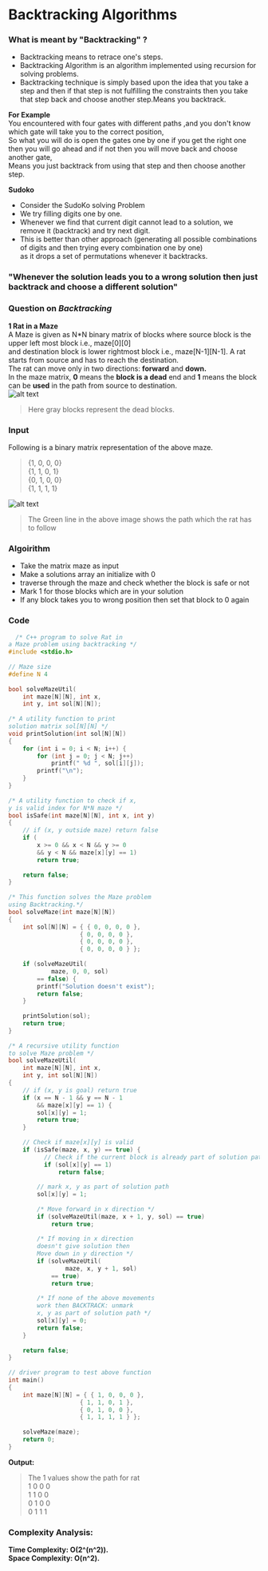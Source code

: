 # Backtracking Algorithms

### What is meant by "Backtracking" ?
- Backtracking means to retrace one's steps.
- Backtracking Algorithm is an algorithm implemented using recursion for solving problems.
- Backtracking technique is simply based upon the idea that you take a step and then if that step is not fulfilling the constraints 
  then you take that step back and choose another step.Means you backtrack.  
  
**For Example**  
You encountered with four gates with different paths ,and you don't know which gate will take you to the correct position,  
So what you will do is open the gates one by one if you get the right one then you will go ahead and if not then you will move back and choose another gate,   
Means you just backtrack from using that step and then choose another step.  
 
**Sudoko**
- Consider the SudoKo solving Problem
- We try filling digits one by one.  
- Whenever we find that current digit cannot lead to a solution, we remove it (backtrack) and try next digit.  
- This is better than other approach (generating all possible combinations of digits and then trying every combination one by one)  
 as it drops a set of permutations whenever it backtracks.  
### "Whenever the solution leads you to a wrong solution then just backtrack and choose a different solution"  
 
### Question on ***Backtracking***  
 
 **1 Rat in a Maze**   
 A Maze is given as N*N binary matrix of blocks where source block is the upper left most block i.e., maze[0][0]  
  and destination block is lower rightmost block i.e., maze[N-1][N-1]. A rat starts from source and has to reach the destination.  
 The rat can move only in two directions: **forward** and **down.**  
 In the maze matrix, **0** means the **block is a dead** end and **1** means the block can be **used** in the path from source to destination.  
 ![alt text](https://www.geeksforgeeks.org/wp-content/uploads/ratinmaze_filled11.png)
  
  > Here gray blocks represent the dead blocks.       
### Input
 Following is a binary matrix representation of the above maze. 

> {1, 0, 0, 0}  
> {1, 1, 0, 1}  
> {0, 1, 0, 0}  
> {1, 1, 1, 1}    

  ![alt text](https://www.geeksforgeeks.org/wp-content/uploads/ratinmaze_filled_path1.png)
  > The Green line in the above image shows the path which the rat has to follow  
  
### Algoirithm  
  - Take the matrix maze as input
  - Make a solutions array an initialize with 0 
  - traverse through the maze and check whether the block is safe or not
  - Mark 1 for those blocks which are in your solution
  - If any block takes you to wrong position then set that block to 0 again 
  
### Code
```c++
  /* C++ program to solve Rat in
a Maze problem using backtracking */
#include <stdio.h>
 
// Maze size
#define N 4
 
bool solveMazeUtil(
    int maze[N][N], int x,
    int y, int sol[N][N]);
 
/* A utility function to print
solution matrix sol[N][N] */
void printSolution(int sol[N][N])
{
    for (int i = 0; i < N; i++) {
        for (int j = 0; j < N; j++)
            printf(" %d ", sol[i][j]);
        printf("\n");
    }
}
 
/* A utility function to check if x,
y is valid index for N*N maze */
bool isSafe(int maze[N][N], int x, int y)
{
    // if (x, y outside maze) return false
    if (
        x >= 0 && x < N && y >= 0
        && y < N && maze[x][y] == 1)
        return true;
 
    return false;
}
 
/* This function solves the Maze problem
using Backtracking.*/
bool solveMaze(int maze[N][N])
{
    int sol[N][N] = { { 0, 0, 0, 0 },
                    { 0, 0, 0, 0 },
                    { 0, 0, 0, 0 },
                    { 0, 0, 0, 0 } };
 
    if (solveMazeUtil(
            maze, 0, 0, sol)
        == false) {
        printf("Solution doesn't exist");
        return false;
    }
 
    printSolution(sol);
    return true;
}
 
/* A recursive utility function
to solve Maze problem */
bool solveMazeUtil(
    int maze[N][N], int x,
    int y, int sol[N][N])
{
    // if (x, y is goal) return true
    if (x == N - 1 && y == N - 1
        && maze[x][y] == 1) {
        sol[x][y] = 1;
        return true;
    }
 
    // Check if maze[x][y] is valid
    if (isSafe(maze, x, y) == true) {
          // Check if the current block is already part of solution path.   
          if (sol[x][y] == 1)
              return false;
       
        // mark x, y as part of solution path
        sol[x][y] = 1;
 
        /* Move forward in x direction */
        if (solveMazeUtil(maze, x + 1, y, sol) == true)
            return true;
 
        /* If moving in x direction
        doesn't give solution then
        Move down in y direction */
        if (solveMazeUtil(
                maze, x, y + 1, sol)
            == true)
            return true;
       
        /* If none of the above movements
        work then BACKTRACK: unmark
        x, y as part of solution path */
        sol[x][y] = 0;
        return false;
    }
 
    return false;
}
 
// driver program to test above function
int main()
{
    int maze[N][N] = { { 1, 0, 0, 0 },
                    { 1, 1, 0, 1 },
                    { 0, 1, 0, 0 },
                    { 1, 1, 1, 1 } };
 
    solveMaze(maze);
    return 0;
}
```
**Output:** 
>The 1 values show the path for rat   
> 1  0  0  0  
>1  1  0  0  
> 0  1  0  0   
>0  1  1  1    

### Complexity Analysis: 

**Time Complexity: O(2^(n^2)).**   
**Space Complexity: O(n^2).**
